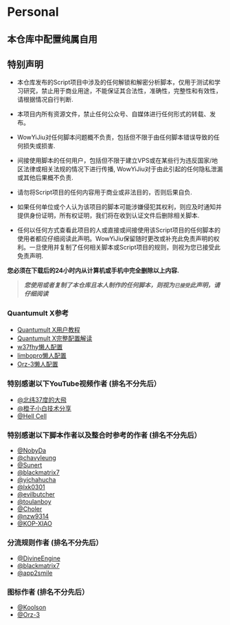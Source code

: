 # Personal
## 本仓库中配置纯属自用
## 特别声明
* 本仓库发布的Script项目中涉及的任何解锁和解密分析脚本，仅用于测试和学习研究，禁止用于商业用途，不能保证其合法性，准确性，完整性和有效性，请根据情况自行判断.

* 本项目内所有资源文件，禁止任何公众号、自媒体进行任何形式的转载、发布。

* WowYiJiu对任何脚本问题概不负责，包括但不限于由任何脚本错误导致的任何损失或损害.

* 间接使用脚本的任何用户，包括但不限于建立VPS或在某些行为违反国家/地区法律或相关法规的情况下进行传播, WowYiJiu对于由此引起的任何隐私泄漏或其他后果概不负责.

* 请勿将Script项目的任何内容用于商业或非法目的，否则后果自负.

* 如果任何单位或个人认为该项目的脚本可能涉嫌侵犯其权利，则应及时通知并提供身份证明，所有权证明，我们将在收到认证文件后删除相关脚本.

* 任何以任何方式查看此项目的人或直接或间接使用该Script项目的任何脚本的使用者都应仔细阅读此声明。WowYiJiu保留随时更改或补充此免责声明的权利。一旦使用并复制了任何相关脚本或Script项目的规则，则视为您已接受此免责声明.

 **您必须在下载后的24小时内从计算机或手机中完全删除以上内容.**  </br>
> ***您使用或者复制了本仓库且本人制作的任何脚本，则视为`已接受`此声明，请仔细阅读*** 

### Quantumult X参考
 - [Quantumult X用户教程](https://www.notion.so/Quantumult-X-1d32ddc6e61c4892ad2ec5ea47f00917)
 - [Quantumult X完整配置解读](https://raw.githubusercontent.com/KOP-XIAO/QuantumultX/master/QuantumultX_Profiles.conf)
 - [w37fhy懒人配置](https://raw.githubusercontent.com/w37fhy/QuantumultX/master/w37fhy_diy.conf)
 - [limbopro懒人配置](https://raw.githubusercontent.com/limbopro/Profiles4limbo/main/full.conf)
 - [Orz-3懒人配置](https://raw.githubusercontent.com/Orz-3/QuantumultX/master/Orz-3.conf)

### 特别感谢以下YouTube视频作者 (排名不分先后）
- [@北纬37度的大飛](https://www.youtube.com/playlist?list=PLjqZWxLDYP3t12BpTjBvrDCbyJkYNxzwE)
- [@橙子小白技术分享](https://www.youtube.com/playlist?list=PLAwbcHHUuui90hRChtmitMuoDPoNdmYqD) 
- [@Hell Cell](https://www.youtube.com/channel/UCgjdfJbXYaFfC3Wxump37Mg) 

### 特别感谢以下脚本作者以及整合时参考的作者 (排名不分先后）
- [@NobyDa](https://github.com/NobyDa)
- [@chavyleung](https://github.com/chavyleung)
- [@Sunert](https://github.com/Sunert)
- [@blackmatrix7](https://github.com/blackmatrix7)
- [@yichahucha](https://github.com/yichahucha)
- [@lxk0301](https://github.com/lxk0301)
- [@evilbutcher](https://github.com/evilbutcher)
- [@toulanboy](https://github.com/toulanboy)
- [@Choler](https://github.com/Choler)
- [@nzw9314](https://github.com/nzw9314)
- [@KOP-XIAO](https://github.com/KOP-XIAO)
### 分流规则作者 (排名不分先后）
- [@DivineEngine](https://github.com/DivineEngine)
- [@blackmatrix7](https://github.com/blackmatrix7)
- [@app2smile](https://github.com/app2smile)
### 图标作者 (排名不分先后）
- [@Koolson](https://github.com/Koolson)
- [@Orz-3](https://github.com/Orz-3)
